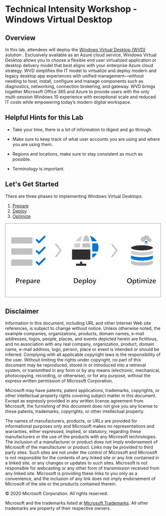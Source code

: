 # Technical Intensity Workshop - Windows Virtual Desktop

## Overview

In this lab, attendees will deploy the [Windows Virtual Desktop
(WVD)](https://azure.microsoft.com/en-us/services/virtual-desktop/) *solution* .
Exclusively available as an Azure cloud service, Windows Virtual Desktop allows
you to choose a flexible end user virtualized application or desktop delivery
model that best aligns with your enterprise Azure cloud strategy. WVD simplifies
the IT model to virtualize and deploy modern and legacy desktop app experiences
with unified management—without needing to host, install, configure and manage
components such as diagnostics, networking, connection brokering, and gateway.
WVD brings together Microsoft Office 365 and Azure to provide users with the
only multi-session Windows 10 experience with exceptional scale and reduced IT
costs while empowering today’s modern digital workspace.

## Helpful Hints for this Lab

- Take your time, there is a lot of information to digest and go through.

- Make sure to keep track of what user accounts you are using and where you
    are using them.

- Regions and locations, make sure to stay consistent as much as possible.

- Terminology is important.

## Let's Get Started

There are three phases to implementing Windows Virtual Desktops:

1. [Prepare](OCPScale/Azure/BootCamps/WVD/prepare/prepare.md)
2. [Deploy](OCPScale/Azure/BootCamps/WVD/deploy/deploy.md)
3. [Optimize](OCPScale/Azure/BootCamps/WVD/optimize/optimize.md)

![image](attachments/wvd-prep-deploy-optimize.png)

## Disclaimer

Information in this document, including URL and other Internet Web site
references, is subject to change without notice. Unless otherwise noted, the
example companies, organizations, products, domain names, e-mail addresses,
logos, people, places, and events depicted herein are fictitious, and no
association with any real company, organization, product, domain name, e-mail
address, logo, person, place or event is intended or should be inferred.
Complying with all applicable copyright laws is the responsibility of the user.
Without limiting the rights under copyright, no part of this document may be
reproduced, stored in or introduced into a retrieval system, or transmitted in
any form or by any means (electronic, mechanical, photocopying, recording, or
otherwise), or for any purpose, without the express written permission of
Microsoft Corporation.

Microsoft may have patents, patent applications, trademarks, copyrights, or
other intellectual property rights covering subject matter in this document.
Except as expressly provided in any written license agreement from Microsoft,
the furnishing of this document does not give you any license to these patents,
trademarks, copyrights, or other intellectual property.

The names of manufacturers, products, or URLs are provided for informational
purposes only and Microsoft makes no representations and warranties, either
expressed, implied, or statutory, regarding these manufacturers or the use of
the products with any Microsoft technologies. The inclusion of a manufacturer or
product does not imply endorsement of Microsoft of the manufacturer or product.
Links may be provided to third party sites. Such sites are not under the control
of Microsoft and Microsoft is not responsible for the contents of any linked
site or any link contained in a linked site, or any changes or updates to such
sites. Microsoft is not responsible for webcasting or any other form of
transmission received from any linked site. Microsoft is providing these links
to you only as a convenience, and the inclusion of any link does not imply
endorsement of Microsoft of the site or the products contained therein.

© 2020 Microsoft Corporation. All rights reserved.

Microsoft and the trademarks listed at [Microsoft Trademarks](https://www.microsoft.com/en-us/legal/intellectualproperty/Trademarks/Usage/General.aspx). All other trademarks are property of their respective owners.
